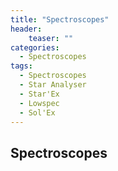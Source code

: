 ```yaml
---
title: "Spectroscopes"
header:
    teaser: ""
categories:
  - Spectroscopes
tags:
  - Spectroscopes
  - Star Analyser
  - Star'Ex
  - Lowspec
  - Sol'Ex
---
```

## Spectroscopes